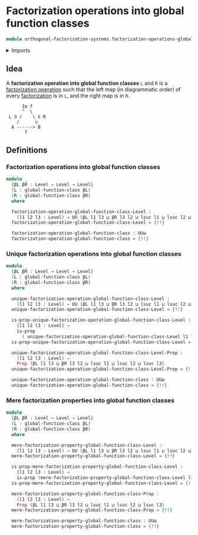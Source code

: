 # Factorization operations into global function classes

```agda
module orthogonal-factorization-systems.factorization-operations-global-function-classes where
```

<details><summary>Imports</summary>

```agda
open import foundation.propositions
open import foundation.universe-levels

open import orthogonal-factorization-systems.factorization-operations-function-classes
open import orthogonal-factorization-systems.factorizations-of-maps-global-function-classes
open import orthogonal-factorization-systems.global-function-classes
```

</details>

## Idea

A **factorization operation into global function classes** `L` and `R` is a
[factorization operation](orthogonal-factorization-systems.factorization-operations.md)
such that the left map (in diagrammatic order) of every
[factorization](orthogonal-factorization-systems.factorizations-of-maps.md) is
in `L`, and the right map is in `R`.

```text
      Im f
      ^  \
 L ∋ /    \ ∈ R
    /      v
  A ------> B
       f
```

## Definitions

### Factorization operations into global function classes

```agda
module _
  {βL βR : Level → Level → Level}
  (L : global-function-class βL)
  (R : global-function-class βR)
  where

  factorization-operation-global-function-class-Level :
    (l1 l2 l3 : Level) → UU (βL l1 l3 ⊔ βR l3 l2 ⊔ lsuc l1 ⊔ lsuc l2 ⊔ lsuc l3)
  factorization-operation-global-function-class-Level = {!!}

  factorization-operation-global-function-class : UUω
  factorization-operation-global-function-class = {!!}
```

### Unique factorization operations into global function classes

```agda
module _
  {βL βR : Level → Level → Level}
  (L : global-function-class βL)
  (R : global-function-class βR)
  where

  unique-factorization-operation-global-function-class-Level :
    (l1 l2 l3 : Level) → UU (βL l1 l3 ⊔ βR l3 l2 ⊔ lsuc l1 ⊔ lsuc l2 ⊔ lsuc l3)
  unique-factorization-operation-global-function-class-Level = {!!}

  is-prop-unique-factorization-operation-global-function-class-Level :
    {l1 l2 l3 : Level} →
    is-prop
      ( unique-factorization-operation-global-function-class-Level l1 l2 l3)
  is-prop-unique-factorization-operation-global-function-class-Level = {!!}

  unique-factorization-operation-global-function-class-Level-Prop :
    (l1 l2 l3 : Level) →
    Prop (βL l1 l3 ⊔ βR l3 l2 ⊔ lsuc l1 ⊔ lsuc l2 ⊔ lsuc l3)
  unique-factorization-operation-global-function-class-Level-Prop = {!!}

  unique-factorization-operation-global-function-class : UUω
  unique-factorization-operation-global-function-class = {!!}
```

### Mere factorization properties into global function classes

```agda
module _
  {βL βR : Level → Level → Level}
  (L : global-function-class βL)
  (R : global-function-class βR)
  where

  mere-factorization-property-global-function-class-Level :
    (l1 l2 l3 : Level) → UU (βL l1 l3 ⊔ βR l3 l2 ⊔ lsuc l1 ⊔ lsuc l2 ⊔ lsuc l3)
  mere-factorization-property-global-function-class-Level = {!!}

  is-prop-mere-factorization-property-global-function-class-Level :
    {l1 l2 l3 : Level} →
    is-prop (mere-factorization-property-global-function-class-Level l1 l2 l3)
  is-prop-mere-factorization-property-global-function-class-Level = {!!}

  mere-factorization-property-global-function-class-Prop :
    (l1 l2 l3 : Level) →
    Prop (βL l1 l3 ⊔ βR l3 l2 ⊔ lsuc l1 ⊔ lsuc l2 ⊔ lsuc l3)
  mere-factorization-property-global-function-class-Prop = {!!}

  mere-factorization-property-global-function-class : UUω
  mere-factorization-property-global-function-class = {!!}
```
